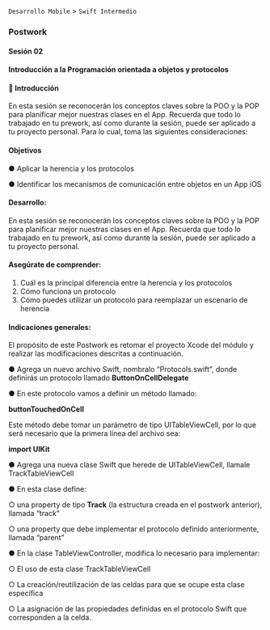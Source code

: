 
`Desarrollo Mobile` > `Swift Intermedio` 

### Postwork

#### Sesión 02

#### **Introducción a la Programación orientada a objetos y protocolos**

 

#### **🔎** **Introducción**

En esta sesión se reconocerán los conceptos claves sobre la POO y la POP para planificar mejor nuestras clases en el App. Recuerda que todo lo trabajado en tu prework, así como durante la sesión, puede ser aplicado a tu proyecto personal. Para lo cual, toma las siguientes consideraciones:


#### **Objetivos**

●   Aplicar la herencia y los protocolos

●   Identificar los mecanismos de comunicación entre objetos en un App iOS


#### **Desarrollo:**
En esta sesión se reconocerán los conceptos claves sobre la POO y la POP para planificar mejor nuestras clases en el App. Recuerda que todo lo trabajado en tu prework, así como durante la sesión, puede ser aplicado a tu proyecto personal. 

#### **Asegúrate de comprender:**

1. Cuál es la principal diferencia entre la herencia y los protocolos 
2. Cómo funciona un protocolo
3. Cómo puedes utilizar un protocolo para reemplazar un escenario de herencia


 #### **Indicaciones generales:**
El propósito de este Postwork es retomar el proyecto Xcode del módulo y realizar las modificaciones descritas a continuación.

●   Agrega un nuevo archivo Swift, nombralo “Protocols.swift”, donde definirás un protocolo llamado **ButtonOnCellDelegate**

●   En este protocolo vamos a definir un método llamado: 

**buttonTouchedOnCell**

Este método debe tomar un parámetro de tipo UITableViewCell, por lo que será necesario que la primera línea del archivo sea:

**import UIKit**

●   Agrega una nueva clase Swift que herede de UITableViewCell, llamale TrackTableViewCell

●   En esta clase define:

○   	una property de tipo **Track** (la estructura creada en el postwork anterior), llamada “track”

○  	una property que debe implementar el protocolo definido anteriormente, llamada “parent”

●   En la clase TableViewController, modifica lo necesario para implementar:

○  	El uso de esta clase TrackTableViewCell 

○   	La creación/reutilización de las celdas para que se ocupe esta clase específica

○  	 La asignación de las propiedades definidas en el protocolo Swift que corresponden a la celda.

